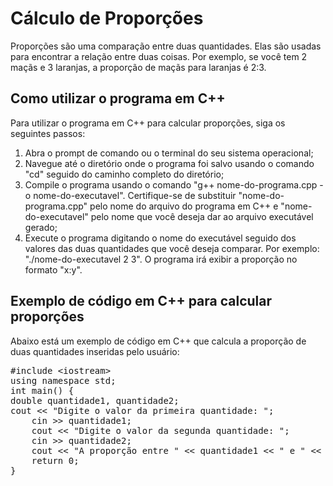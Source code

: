 
<body>
<h1>Cálculo de Proporções</h1>
<p>Proporções são uma comparação entre duas quantidades. Elas são usadas para encontrar a relação entre duas coisas. Por exemplo, se você tem 2 maçãs e 3 laranjas, a proporção de maçãs para laranjas é 2:3.</p>

<h2>Como utilizar o programa em C++</h2>
<p>Para utilizar o programa em C++ para calcular proporções, siga os seguintes passos:</p>
<ol>
<li>Abra o prompt de comando ou o terminal do seu sistema operacional;</li>
<li>Navegue até o diretório onde o programa foi salvo usando o comando "cd" seguido do caminho completo do diretório;</li>
<li>Compile o programa usando o comando "g++ nome-do-programa.cpp -o nome-do-executavel". Certifique-se de substituir "nome-do-programa.cpp" pelo nome do arquivo do programa em C++ e "nome-do-executavel" pelo nome que você deseja dar ao arquivo executável gerado;</li>
<li>Execute o programa digitando o nome do executável seguido dos valores das duas quantidades que você deseja comparar. Por exemplo: "./nome-do-executavel 2 3". O programa irá exibir a proporção no formato "x:y".</li>
</ol>
<h2>Exemplo de código em C++ para calcular proporções</h2>
<p>Abaixo está um exemplo de código em C++ que calcula a proporção de duas quantidades inseridas pelo usuário:</p>
<pre>
#include &lt;iostream&gt;
using namespace std;
int main() {
double quantidade1, quantidade2;
cout << "Digite o valor da primeira quantidade: ";
    cin >> quantidade1;
    cout << "Digite o valor da segunda quantidade: ";
    cin >> quantidade2;
    cout << "A proporção entre " << quantidade1 << " e " << quantidade2 << " é " << quantidade1 << ":" << quantidade2 << endl;
    return 0;
}
</pre>
</body>
